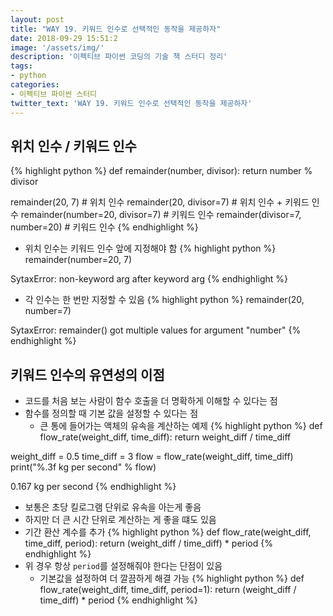 ```yaml
---
layout: post
title: "WAY 19. 키워드 인수로 선택적인 동작을 제공하자"
date: 2018-09-29 15:51:2
image: '/assets/img/'
description: '이펙티브 파이썬 코딩의 기술 책 스터디 정리'
tags:
- python
categories:
- 이펙티브 파이썬 스터디
twitter_text: 'WAY 19. 키워드 인수로 선택적인 동작을 제공하자'
---
```


## 위치 인수 / 키워드 인수
{% highlight python %}
def remainder(number, divisor):
    return number % divisor

remainder(20, 7)                  # 위치 인수
remainder(20, divisor=7)          # 위치 인수 + 키워드 인수
remainder(number=20, divisor=7)   # 키워드 인수
remainder(divisor=7, number=20)   # 키워드 인수
{% endhighlight %}
- 위치 인수는 키워드 인수 앞에 지정해야 함
{% highlight python %}
remainder(number=20, 7)

>>>
SytaxError: non-keyword arg after keyword arg
{% endhighlight %}
- 각 인수는 한 번만 지정할 수 있음
{% highlight python %}
remainder(20, number=7)

>>>
SytaxError: remainder() got multiple values for argument "number"
{% endhighlight %}

## 키워드 인수의 유연성의 이점
- 코드를 처음 보는 사람이 함수 호출을 더 명확하게 이해할 수 있다는 점
- 함수를 정의할 때 기본 값을 설정할 수 있다는 점
    - 큰 통에 들어가는 액체의 유속을 계산하는 예제
{% highlight python %}
def flow_rate(weight_diff, time_diff):
    return weight_diff / time_diff

weight_diff = 0.5
time_diff = 3
flow = flow_rate(weight_diff, time_diff)
print("%.3f kg per second" % flow)

>>>
0.167 kg per second
{% endhighlight %}
- 보통은 초당 킬로그램 단위로 유속을 아는게 좋음
- 하지만 더 큰 시간 단위로 계산하는 게 좋을 떄도 있음
- 기간 환산 계수를 추가
{% highlight python %}
def flow_rate(weight_diff, time_diff, period):
    return (weight_diff / time_diff) * period
{% endhighlight %}
- 위 경우 항상 `period`를 설정해줘야 한다는 단점이 있음
    - 기본값을 설정하여 더 깔끔하게 해결 가능
{% highlight python %}
def flow_rate(weight_diff, time_diff, period=1):
    return (weight_diff / time_diff) * period
{% endhighlight %}
